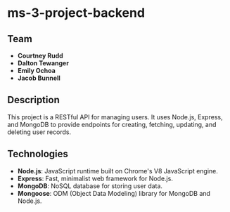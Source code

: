 # ms-3-project-backend

## Team
- **Courtney Rudd**
- **Dalton Tewanger**
- **Emily Ochoa**
- **Jacob Bunnell**

## Description
This project is a RESTful API for managing users. It uses Node.js, Express, and MongoDB to provide endpoints for creating, fetching, updating, and deleting user records.

## Technologies
- **Node.js**: JavaScript runtime built on Chrome's V8 JavaScript engine.
- **Express**: Fast, minimalist web framework for Node.js.
- **MongoDB**: NoSQL database for storing user data.
- **Mongoose**: ODM (Object Data Modeling) library for MongoDB and Node.js.